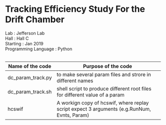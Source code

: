 # Tracking Efficiency Study For the Drift Chamber 
 Lab                  : Jefferson Lab <br /> 
 Hall                 : Hall C <br />
 Starting             : Jan 2019  <br />
 Programming Language : Python  <br />
<br />

Name of the code | Purpose of the code
---------------- | -------------------
dc_param_track.py | to make several param files and strore in different names 
dc_param_track.sh | shell script to produce different root files for different value of a param
hcswif | A workign copy of hcswif, where replay script expect 3 arguments (e.g.RunNum, Evnts, Param)